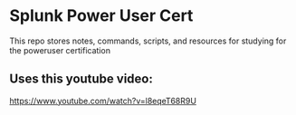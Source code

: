 # Splunk Power User Cert
This repo stores notes, commands, scripts, and resources for studying for the poweruser certification

## Uses this youtube video:
https://www.youtube.com/watch?v=l8eqeT68R9U